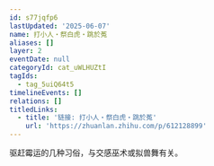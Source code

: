 ```yaml
---
id: s77jqfp6
lastUpdated: '2025-06-07'
name: 打小人・祭白虎・跳於菟
aliases: []
layer: 2
eventDate: null
categoryId: cat_uWLHUZtI
tagIds:
  - tag_5uiQ64t5
timelineEvents: []
relations: []
titledLinks:
  - title: '链接: 打小人・祭白虎・跳於菟'
    url: 'https://zhuanlan.zhihu.com/p/612128899'
---
```

驱赶霉运的几种习俗，与交感巫术或拟兽舞有关。
